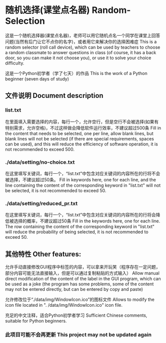 # 随机选择(课堂点名器) Random-Selection

这是一个随机选择器(课堂点名器)，老师可以用它随机点名一个同学在课堂上回答问题(当然有后门让它不点你的名字)，或者用它来解决你的选择困难症
This is a random selector (roll call device), which can be used by teachers to choose a random classmate to answer questions in class (of course, it has a back door, so you can make it not choose you), or use it to solve your choice difficulty.

这是一个Python初学者（学了七天）的作品
This is the work of a Python beginner (seven days of study)

## 文件说明 Document description

### list.txt
在里面填入需要选择的内容，每行一个，允许空行，但是空行不会被选择(如果有特别需求，允许空格)，不过这样做会降低软件运行效率，不建议超过500条
Fill in the content that needs to be selected, one per line, allow blank lines, but blank lines will not be selected (if there are special requirements, spaces can be used), and this will reduce the efficiency of software operation, it is not recommended to exceed 500.

### ./data/setting/no-choice.txt
在这里填写关键词，每行一个，“list.txt”中包含对应关键词的内容所在的行将不会被选择，不建议超过50条。
Fill in keywords here, one for each line, and the line containing the content of the corresponding keyword in "list.txt" will not be selected, it is not recommended to exceed 50.

### ./data/setting/reduced_pr.txt
在这里填写关键词，每行一个，“list.txt”中包含对应关键词的内容所在的行将会降低被选择的概率，不建议超过50条
Fill in the keywords here, one for each line. The row containing the content of the corresponding keyword in "list.txt" will reduce the probability of being selected, it is not recommended to exceed 50.

## 其他特性 Other features:

允许手动直接修改GUI程序中标签的内容，可以拿来开玩笑（程序存在一定问题，部分内容可能无法直接输入，但是可以通过复制粘贴的方式输入）
Allow manual direct modification of the content of the label in the GUI program, which can be used as a joke (the program has some problems, some of the content may not be entered directly, but can be entered by copy and paste)

允许修改位于“./data/img/WindowIcon.ico”的图标文件
Allows to modify the icon file located in ". /data/img/WindowIcon.ico" icon file.

充足的中文注释，适合Python初学者学习
Sufficient Chinese comments, suitable for Python beginners.

### 此项目可能不会再更新 This project may not be updated again
